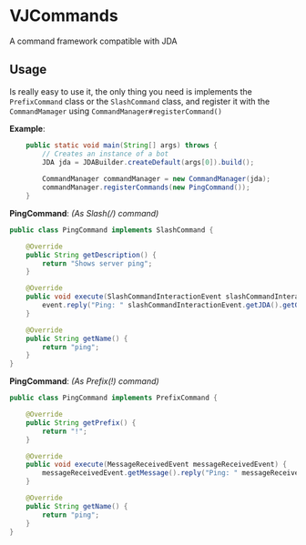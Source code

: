 # VJCommands

A command framework compatible with JDA

## Usage
Is really easy to use it, the only thing you need is implements the `PrefixCommand` class or the `SlashCommand` class, and register it with the `CommandMamager` using `CommandManager#registerCommand()`

**Example**:

```java
    public static void main(String[] args) throws {
        // Creates an instance of a bot             
        JDA jda = JDABuilder.createDefault(args[0]).build();
                
        CommandManager commandManager = new CommandManager(jda);
        commandManager.registerCommands(new PingCommand());
    }
```

**PingCommand**: _(As Slash(/) command)_

```java
public class PingCommand implements SlashCommand {

    @Override
    public String getDescription() {
        return "Shows server ping";
    }

    @Override
    public void execute(SlashCommandInteractionEvent slashCommandInteractionEvent) {
        event.reply("Ping: " slashCommandInteractionEvent.getJDA().getGatewayPing() + "ms").queue();
    }

    @Override
    public String getName() {
        return "ping";
    }
}
```

**PingCommand**: _(As Prefix(!) command)_

```java
public class PingCommand implements PrefixCommand {

    @Override
    public String getPrefix() {
        return "!";
    }

    @Override
    public void execute(MessageReceivedEvent messageReceivedEvent) {
        messageReceivedEvent.getMessage().reply("Ping: " messageReceivedEvent.getJDA().getGatewayPing() + "ms").queue();
    }

    @Override
    public String getName() {
        return "ping";
    }
}
```
